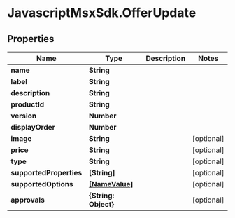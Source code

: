 # JavascriptMsxSdk.OfferUpdate

## Properties

Name | Type | Description | Notes
------------ | ------------- | ------------- | -------------
**name** | **String** |  | 
**label** | **String** |  | 
**description** | **String** |  | 
**productId** | **String** |  | 
**version** | **Number** |  | 
**displayOrder** | **Number** |  | 
**image** | **String** |  | [optional] 
**price** | **String** |  | [optional] 
**type** | **String** |  | [optional] 
**supportedProperties** | **[String]** |  | [optional] 
**supportedOptions** | [**[NameValue]**](NameValue.md) |  | [optional] 
**approvals** | **{String: Object}** |  | [optional] 


